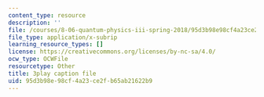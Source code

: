 ```yaml
---
content_type: resource
description: ''
file: /courses/8-06-quantum-physics-iii-spring-2018/95d3b98e98cf4a23ce2fb65ab21622b9_WlZf4aOkNMQ.srt
file_type: application/x-subrip
learning_resource_types: []
license: https://creativecommons.org/licenses/by-nc-sa/4.0/
ocw_type: OCWFile
resourcetype: Other
title: 3play caption file
uid: 95d3b98e-98cf-4a23-ce2f-b65ab21622b9
---
```


